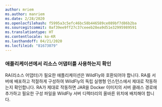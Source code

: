 ```yaml
---
author: mriem
ms.author: manriem
ms.date: 2/28/2020
ms.openlocfilehash: f5995a3c5efc46bc58b446589ce089bf7d86b2ba
ms.sourcegitcommit: 0af39ee9ff27c37ceeeb28ea9d51e32995989591
ms.translationtype: HT
ms.contentlocale: ko-KR
ms.lasthandoff: 04/21/2020
ms.locfileid: "81673079"
---
```

### <a name="determine-whether-your-application-uses-a-resource-adapter"></a>애플리케이션에서 리소스 어댑터를 사용하는지 확인

RA(리소스 어댑터)가 필요한 애플리케이션은 WildFly와 호환되어야 합니다. RA를 서버에 배포하고 적절하게 구성하여 WildFly의 독립 실행형 인스턴스에서 제대로 작동하는지 확인합니다. RA가 제대로 작동하면 JAR을 Docker 이미지의 서버 클래스 경로에 추가하고 필요한 구성 파일을 WildFly 서버 디렉터리의 올바른 위치에 배치해야 합니다.
